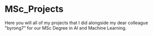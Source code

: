 # MSc_Projects
Here you will all of my projects that I did alongside my dear colleague "byrong7" for our MSc Degree in AI and Machine Learning.

